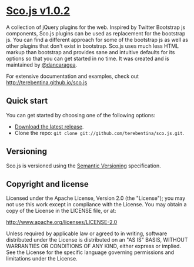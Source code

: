 # [Sco.js v1.0.2](http://terebentina.github.io/sco.js)

A collection of jQuery plugins for the web. Inspired by Twitter Bootstrap js components, Sco.js plugins can be used as replacement for the bootstrap js. You can find a different approach for some of the bootstrap js as well as
other plugins that don't exist in bootstrap. Sco.js uses much less HTML markup than bootstrap and provides sane and intuitive defaults for its options so that you can get started in no time.
It was created and is maintained by <a href="http://twitter.com/dancaragea">@dancaragea</a>.

For extensive documentation and examples, check out http://terebentina.github.io/sco.js

## Quick start

You can get started by choosing one of the following options:

* [Download the latest release](https://github.com/terebentina/sco.js/zipball/master).
* Clone the repo: `git clone git://github.com/terebentina/sco.js.git`.

## Versioning

Sco.js is versioned using the [Semantic Versioning](http://semver.org) specification.

## Copyright and license

Licensed under the Apache License, Version 2.0 (the "License"); you may not use this work except in compliance with the License. You may obtain a copy of the License in the LICENSE file, or at:

http://www.apache.org/licenses/LICENSE-2.0

Unless required by applicable law or agreed to in writing, software distributed under the License is distributed on an "AS IS" BASIS, WITHOUT WARRANTIES OR CONDITIONS OF ANY KIND, either express or implied. See the License for the specific language governing permissions and limitations under the License.
